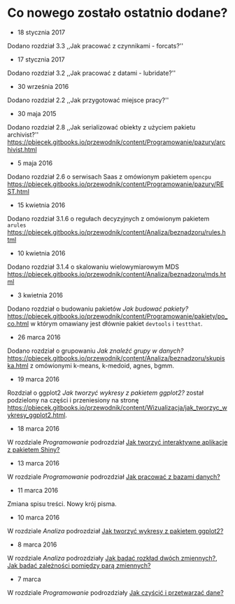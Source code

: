 # Co nowego zostało ostatnio dodane?

* 18 stycznia 2017

Dodano rozdział 3.3 ,,Jak pracować z czynnikami - forcats?''

* 17 stycznia 2017

Dodano rozdział 3.2 ,,Jak pracować z datami - lubridate?''

* 30 września 2016

Dodano rozdział 2.2 ,,Jak przygotować miejsce pracy?''

* 30 maja 2015

Dodano rozdział 2.8 ,,Jak serializować obiekty z użyciem pakietu archivist?''
https://pbiecek.gitbooks.io/przewodnik/content/Programowanie/pazury/archivist.html

* 5 maja 2016

Dodano rozdział 2.6 o serwisach Saas z omówionym pakietem `opencpu`
https://pbiecek.gitbooks.io/przewodnik/content/Programowanie/pazury/REST.html

* 15 kwietnia 2016

Dodano rozdział 3.1.6 o regułach decyzyjnych z omówionym pakietem `arules`
https://pbiecek.gitbooks.io/przewodnik/content/Analiza/beznadzoru/rules.html

* 10 kwietnia 2016

Dodano rozdział 3.1.4 o skalowaniu wielowymiarowym MDS https://pbiecek.gitbooks.io/przewodnik/content/Analiza/beznadzoru/mds.html

* 3 kwietnia 2016

Dodano rozdział o budowaniu pakietów *Jak budować pakiety?* https://pbiecek.gitbooks.io/przewodnik/content/Programowanie/pakiety/po_co.html
w którym omawiany jest dłównie pakiet `devtools` i `testthat`.

* 26 marca 2016

Dodano rozdział o grupowaniu *Jak znaleźć grupy w danych?* https://pbiecek.gitbooks.io/przewodnik/content/Analiza/beznadzoru/skupiska.html
z omówionymi k-means, k-medoid, agnes, bgmm.

* 19 marca 2016

Rozdział o ggplot2 *Jak tworzyć wykresy z pakietem ggplot2?* został podzielony na części i przeniesiony na stronę https://pbiecek.gitbooks.io/przewodnik/content/Wizualizacja/jak_tworzyc_wykresy_ggplot2.html.

* 18 marca 2016

W rozdziale *Programowanie* podrozdział 
[Jak tworzyć interaktywne aplikacje z pakietem Shiny?](https://pbiecek.gitbooks.io/przewodnik/content/Programowanie/jak_tworzyc_aplikajce.html)

* 13 marca 2016

W rozdziale *Programowanie* podrozdział 
[Jak pracować z bazami danych?](https://pbiecek.gitbooks.io/przewodnik/content/Programowanie/jak_pracowac_z_bazami_danych.html)

* 11 marca 2016

Zmiana spisu treści. Nowy krój pisma.

* 10 marca 2016

W rozdziale *Analiza* podrozdział 
[Jak tworzyć wykresy z pakietem ggplot2?](https://pbiecek.gitbooks.io/przewodnik/content/Analiza/jak_tworzyc_wykresy_ggplot2.html)

* 8 marca 2016

W rozdziale *Analiza* podrozdziały 
[Jak badać rozkład dwóch zmiennych?](https://pbiecek.gitbooks.io/przewodnik/content/Analiza/jak_badac_rozklad_dwoch_zmiennych.html), 
[Jak badać zależności pomiędzy parą zmiennych?](https://pbiecek.gitbooks.io/przewodnik/content/Analiza/jak_badac_zaleznosci_pomiedzy_para_zmiennych.html)

* 7 marca

W rozdziale *Programowanie* podrozdziały [Jak czyścić i przetwarzać dane?](https://pbiecek.gitbooks.io/przewodnik/content/Programowanie/czyscic_przetwarzac.html)


